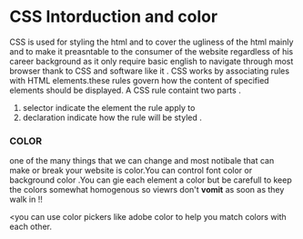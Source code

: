 # CSS Intorduction and color 

CSS is  used for styling the html and to cover the ugliness of the html mainly and to make it preasntable to the consumer of the website regardless of his career background as it only require basic english to navigate through most browser thank to CSS and software like it .
CSS works by associating rules with HTML elements.these rules govern how the content of specified elements should be displayed. A CSS rule containt two parts .
1. selector indicate the element the rule apply to
1. declaration indicate how the rule will be styled .

### COLOR
one of the many things that we can change and most notibale that can make or break your website is color.You can control font color or background color .You can gie each element a color but be carefull to keep the colors somewhat homogenous so viewrs don't **vomit** as soon as they walk in !!

<you can use color pickers like adobe color to help you match colors with each other.